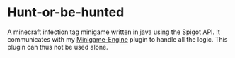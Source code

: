 # Hunt-or-be-hunted
A minecraft infection tag minigame written in java using the Spigot API. It communicates with my [Minigame-Engine](https://github.com/Ja90n/Minigame-Engine) plugin to handle all the logic. This plugin can thus not be used alone.
